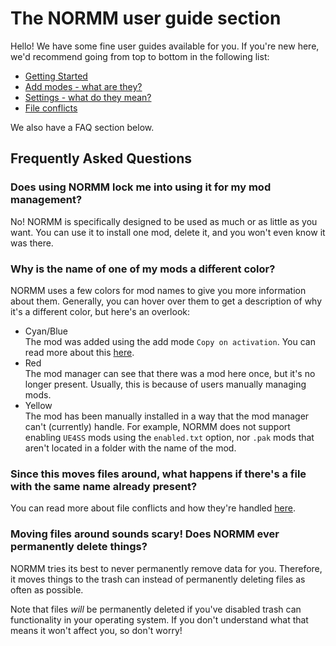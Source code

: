 # The NORMM user guide section
Hello! We have some fine user guides available for you. If you're new here, we'd recommend going from top to bottom in the following list:

* [Getting Started](/docs/getting-started.md)
* [Add modes - what are they?](/docs/add-modes.md)
* [Settings - what do they mean?](/docs/settings.md)
* [File conflicts](/docs/file-conflicts.md)

We also have a FAQ section below.

## Frequently Asked Questions
### Does using NORMM lock me into using it for my mod management?
No! NORMM is specifically designed to be used as much or as little as you want. You can use it to install one mod, delete it, and you won't even know it was there.

### Why is the name of one of my mods a different color?
NORMM uses a few colors for mod names to give you more information about them. Generally, you can hover over them to get a description of why it's a different color, but here's an overlook:
* Cyan/Blue  
    The mod was added using the add mode `Copy on activation`. You can read more about this [here](/docs/add-modes.md).
* Red  
    The mod manager can see that there was a mod here once, but it's no longer present. Usually, this is because of users manually managing mods.
* Yellow  
    The mod has been manually installed in a way that the mod manager can't (currently) handle. For example, NORMM does not support enabling `UE4SS` mods using the `enabled.txt` option, nor `.pak` mods that aren't located in a folder with the name of the mod.

### Since this moves files around, what happens if there's a file with the same name already present?
You can read more about file conflicts and how they're handled [here](/docs/file-conflicts.md).

### Moving files around sounds scary! Does NORMM ever permanently delete things?
NORMM tries its best to never permanently remove data for you. Therefore, it moves things to the trash can instead of permanently deleting files as often as possible.

Note that files _will_ be permanently deleted if you've disabled trash can functionality in your operating system. If you don't understand what that means it won't affect you, so don't worry!
